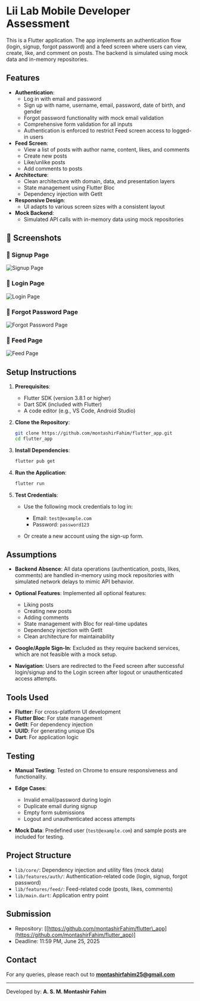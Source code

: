 # Lii Lab Mobile Developer Assessment

This is a Flutter application. The app implements an authentication flow (login, signup, forgot password) and a feed screen where users can view, create, like, and comment on posts. The backend is simulated using mock data and in-memory repositories.

## Features
- **Authentication**:
  - Log in with email and password
  - Sign up with name, username, email, password, date of birth, and gender
  - Forgot password functionality with mock email validation
  - Comprehensive form validation for all inputs
  - Authentication is enforced to restrict Feed screen access to logged-in users
- **Feed Screen**:
  - View a list of posts with author name, content, likes, and comments
  - Create new posts
  - Like/unlike posts
  - Add comments to posts
- **Architecture**:
  - Clean architecture with domain, data, and presentation layers
  - State management using Flutter Bloc
  - Dependency injection with GetIt
- **Responsive Design**:
  - UI adapts to various screen sizes with a consistent layout
- **Mock Backend**:
  - Simulated API calls with in-memory data using mock repositories

## 📸 Screenshots

### 📝 Signup Page
![Signup Page](https://raw.githubusercontent.com/montashirFahim/flutter_app/main/assets/screens/signup.png)

### 🔐 Login Page
![Login Page](https://raw.githubusercontent.com/montashirFahim/flutter_app/main/assets/screens/login.png)

### 🔑 Forgot Password Page
![Forgot Password Page](https://raw.githubusercontent.com/montashirFahim/flutter_app/main/assets/screens/forgot_password.png)

### 📰 Feed Page
![Feed Page](https://raw.githubusercontent.com/montashirFahim/flutter_app/main/assets/screens/feed.png)

## Setup Instructions

1. **Prerequisites**:
   - Flutter SDK (version 3.8.1 or higher)
   - Dart SDK (included with Flutter)
   - A code editor (e.g., VS Code, Android Studio)

2. **Clone the Repository**:
   ```bash
   git clone https://github.com/montashirFahim/flutter_app.git
   cd flutter_app
   ```

3. **Install Dependencies**:

   ```bash
   flutter pub get
   ```

4. **Run the Application**:

   ```bash
   flutter run
   ```

5. **Test Credentials**:

   * Use the following mock credentials to log in:

     * Email: `test@example.com`
     * Password: `password123`
   * Or create a new account using the sign-up form.

## Assumptions

* **Backend Absence**: All data operations (authentication, posts, likes, comments) are handled in-memory using mock repositories with simulated network delays to mimic API behavior.
* **Optional Features**: Implemented all optional features:

  * Liking posts
  * Creating new posts
  * Adding comments
  * State management with Bloc for real-time updates
  * Dependency injection with GetIt
  * Clean architecture for maintainability
* **Google/Apple Sign-In**: Excluded as they require backend services, which are not feasible with a mock setup.
* **Navigation**: Users are redirected to the Feed screen after successful login/signup and to the Login screen after logout or unauthenticated access attempts.

## Tools Used

* **Flutter**: For cross-platform UI development
* **Flutter Bloc**: For state management
* **GetIt**: For dependency injection
* **UUID**: For generating unique IDs
* **Dart**: For application logic

## Testing

* **Manual Testing**: Tested on Chrome to ensure responsiveness and functionality.
* **Edge Cases**:

  * Invalid email/password during login
  * Duplicate email during signup
  * Empty form submissions
  * Logout and unauthenticated access attempts
* **Mock Data**: Predefined user (`test@example.com`) and sample posts are included for testing.

## Project Structure

* `lib/core/`: Dependency injection and utility files (mock data)
* `lib/features/auth/`: Authentication-related code (login, signup, forgot password)
* `lib/features/feed/`: Feed-related code (posts, likes, comments)
* `lib/main.dart`: Application entry point

## Submission

* Repository: \[[https://github.com/montashirFahim/flutter\_app](https://github.com/montashirFahim/flutter_app)]
* Deadline: 11:59 PM, June 25, 2025

## Contact

For any queries, please reach out to **[montashirfahim25@gmail.com](mailto:montashirfahim25@gmail.com)**

---

Developed by: **A. S. M. Montashir Fahim**
